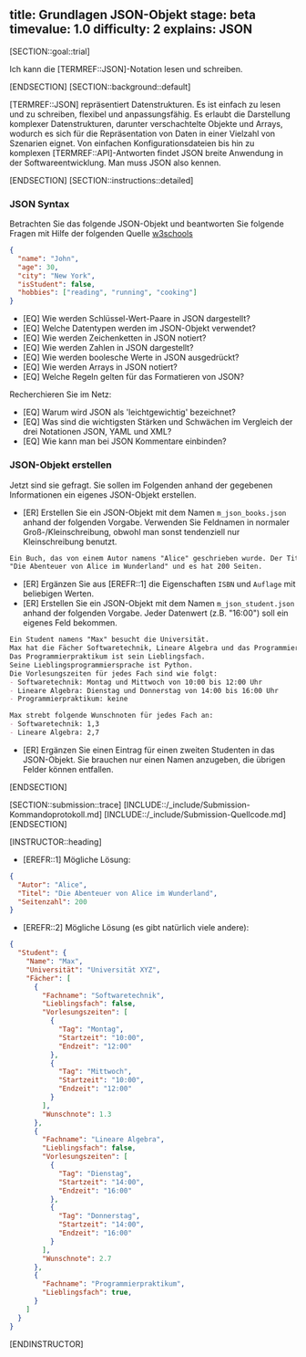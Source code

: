 title: Grundlagen JSON-Objekt
stage: beta
timevalue: 1.0
difficulty: 2
explains: JSON
---
<!-- TODO_1: assumes: PythonDataStructures -->

[SECTION::goal::trial]

Ich kann die [TERMREF::JSON]-Notation lesen und schreiben.

[ENDSECTION]
[SECTION::background::default]

[TERMREF::JSON] repräsentiert Datenstrukturen.
Es ist einfach zu lesen und zu schreiben, flexibel und anpassungsfähig. 
Es erlaubt die Darstellung komplexer Datenstrukturen, darunter verschachtelte
Objekte und Arrays, wodurch es sich für die Repräsentation von Daten in einer Vielzahl von
Szenarien eignet. 
Von einfachen Konfigurationsdateien bis hin zu komplexen [TERMREF::API]-Antworten
findet JSON breite Anwendung in der Softwareentwicklung.
Man muss JSON also kennen.

[ENDSECTION]
[SECTION::instructions::detailed]

### JSON Syntax

Betrachten Sie das folgende JSON-Objekt und beantworten Sie folgende Fragen mit Hilfe der
folgenden Quelle [w3schools](https://www.w3schools.com/js/js_json_intro.asp)

```JSON
{
  "name": "John",
  "age": 30,
  "city": "New York",
  "isStudent": false,
  "hobbies": ["reading", "running", "cooking"]
}
```

- [EQ] Wie werden Schlüssel-Wert-Paare in JSON dargestellt?
- [EQ] Welche Datentypen werden im JSON-Objekt verwendet?
- [EQ] Wie werden Zeichenketten in JSON notiert?
- [EQ] Wie werden Zahlen in JSON dargestellt?
- [EQ] Wie werden boolesche Werte in JSON ausgedrückt?
- [EQ] Wie werden Arrays in JSON notiert?
- [EQ] Welche Regeln gelten für das Formatieren von JSON?

Recherchieren Sie im Netz:

- [EQ] Warum wird JSON als 'leichtgewichtig' bezeichnet?
- [EQ] Was sind die wichtigsten Stärken und Schwächen im Vergleich der drei
  Notationen JSON, YAML und XML?
- [EQ] Wie kann man bei JSON Kommentare einbinden?


### JSON-Objekt erstellen

Jetzt sind sie gefragt. Sie sollen im Folgenden anhand der gegebenen Informationen ein eigenes
JSON-Objekt erstellen.

- [ER] Erstellen Sie ein JSON-Objekt mit dem Namen `m_json_books.json` anhand der folgenden Vorgabe.
  Verwenden Sie Feldnamen in normaler Groß-/Kleinschreibung, obwohl man sonst tendenziell nur Kleinschreibung benutzt.

```md
Ein Buch, das von einem Autor namens "Alice" geschrieben wurde. Der Titel des Buches lautet 
"Die Abenteuer von Alice im Wunderland" und es hat 200 Seiten.
```

- [ER] Ergänzen Sie aus [EREFR::1] die Eigenschaften `ISBN` und `Auflage` mit beliebigen Werten.
- [ER] Erstellen Sie ein JSON-Objekt mit dem Namen `m_json_student.json` anhand der folgenden Vorgabe.
  Jeder Datenwert (z.B. "16:00") soll ein eigenes Feld bekommen.

```md
Ein Student namens "Max" besucht die Universität. 
Max hat die Fächer Softwaretechnik, Lineare Algebra und das Programmierpraktikum gewählt. 
Das Programmierpraktikum ist sein Lieblingsfach. 
Seine Lieblingsprogrammiersprache ist Python. 
Die Vorlesungszeiten für jedes Fach sind wie folgt:
- Softwaretechnik: Montag und Mittwoch von 10:00 bis 12:00 Uhr
- Lineare Algebra: Dienstag und Donnerstag von 14:00 bis 16:00 Uhr
- Programmierpraktikum: keine

Max strebt folgende Wunschnoten für jedes Fach an:
- Softwaretechnik: 1,3
- Lineare Algebra: 2,7
```

- [ER] Ergänzen Sie einen Eintrag für einen zweiten Studenten in das JSON-Objekt.
  Sie brauchen nur einen Namen anzugeben, die übrigen Felder können entfallen.

[ENDSECTION]

[SECTION::submission::trace]
[INCLUDE::/_include/Submission-Kommandoprotokoll.md]
[INCLUDE::/_include/Submission-Quellcode.md]
[ENDSECTION]

[INSTRUCTOR::heading]

- [EREFR::1] Mögliche Lösung:

```JSON
{
  "Autor": "Alice",
  "Titel": "Die Abenteuer von Alice im Wunderland",
  "Seitenzahl": 200
}
```

- [EREFR::2] Mögliche Lösung (es gibt natürlich viele andere):

```JSON
{
  "Student": {
    "Name": "Max",
    "Universität": "Universität XYZ",
    "Fächer": [
      {
        "Fachname": "Softwaretechnik",
        "Lieblingsfach": false,
        "Vorlesungszeiten": [
          {
            "Tag": "Montag",
            "Startzeit": "10:00",
            "Endzeit": "12:00"
          },
          {
            "Tag": "Mittwoch",
            "Startzeit": "10:00",
            "Endzeit": "12:00"
          }
        ],
        "Wunschnote": 1.3
      },
      {
        "Fachname": "Lineare Algebra",
        "Lieblingsfach": false,
        "Vorlesungszeiten": [
          {
            "Tag": "Dienstag",
            "Startzeit": "14:00",
            "Endzeit": "16:00"
          },
          {
            "Tag": "Donnerstag",
            "Startzeit": "14:00",
            "Endzeit": "16:00"
          }
        ],
        "Wunschnote": 2.7
      },
      {
        "Fachname": "Programmierpraktikum",
        "Lieblingsfach": true,
      }
    ]
  }
}
```

[ENDINSTRUCTOR]

